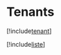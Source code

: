 # Tenants

[!include[tenant](tenants.tenant.autogen.md)]

[!include[liste](tenants.liste.autogen.md)]















































































